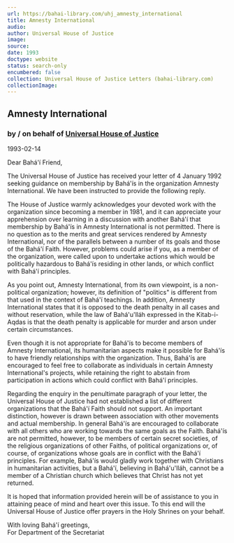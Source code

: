 ```yaml
---
url: https://bahai-library.com/uhj_amnesty_international
title: Amnesty International
audio: 
author: Universal House of Justice
image: 
source: 
date: 1993
doctype: website
status: search-only
encumbered: false
collection: Universal House of Justice Letters (bahai-library.com)
collectionImage: 
---
```



## Amnesty International

### by / on behalf of [Universal House of Justice](https://bahai-library.com/author/Universal+House+of+Justice)

1993-02-14


Dear Bahá'í Friend,

The Universal House of Justice has received your letter of 4 January 1992 seeking guidance on membership by Bahá'ís in the organization Amnesty International. We have been instructed to provide the following reply.

The House of Justice warmly acknowledges your devoted work with the organization since becoming a member in 1981, and it can appreciate your apprehension over learning in a discussion with another Bahá'í that membership by Bahá'ís in Amnesty International is not permitted. There is no question as to the merits and great services rendered by Amnesty International, nor of the parallels between a number of its goals and those of the Bahá'í Faith. However, problems could arise if you, as a member of the organization, were called upon to undertake actions which would be politically hazardous to Bahá'ís residing in other lands, or which conflict with Bahá'í principles.

As you point out, Amnesty International, from its own viewpoint, is a non-political organization; however, its definition of "politics" is different from that used in the context of Bahá'í teachings. In addition, Amnesty International states that it is opposed to the death penalty in all cases and without reservation, while the law of Bahá'u'lláh expressed in the Kitab-i-Aqdas is that the death penalty is applicable for murder and arson under certain circumstances.

Even though it is not appropriate for Bahá'ís to become members of Amnesty International, its humanitarian aspects make it possible for Bahá'ís to have friendly relationships with the organization. Thus, Bahá'ís are encouraged to feel free to collaborate as individuals in certain Amnesty International's projects, while retaining the right to abstain from participation in actions which could conflict with Bahá'í principles.

Regarding the enquiry in the penultimate paragraph of your letter, the Universal House of Justice had not established a list of different organizations that the Bahá'í Faith should not support. An important distinction, however is drawn between association with other movements and actual membership. In general Bahá'ís are encouraged to collaborate with all others who are working towards the same goals as the Faith. Bahá'ís are not permitted, however, to be members of certain secret societies, of the religious organizations of other Faiths, of political organizations or, of course, of organizations whose goals are in conflict with the Bahá'í principles. For example, Bahá'ís would gladly work together with Christians in humanitarian activities, but a Bahá'í, believing in Bahá'u'lláh, cannot be a member of a Christian church which believes that Christ has not yet returned.

It is hoped that information provided herein will be of assistance to you in attaining peace of mind and heart over this issue. To this end will the Universal House of Justice offer prayers in the Holy Shrines on your behalf.

With loving Bahá'í greetings,  
For Department of the Secretariat